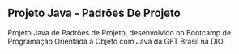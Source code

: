 ## Projeto Java - Padrões De Projeto
Projeto Java de Padrões de Projeto, desenvolvido no Bootcamp de Programação Orientada a Objeto com Java da GFT Brasil na DIO.
